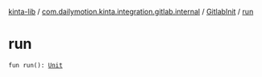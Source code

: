 [kinta-lib](../../index.md) / [com.dailymotion.kinta.integration.gitlab.internal](../index.md) / [GitlabInit](index.md) / [run](./run.md)

# run

`fun run(): `[`Unit`](https://kotlinlang.org/api/latest/jvm/stdlib/kotlin/-unit/index.html)